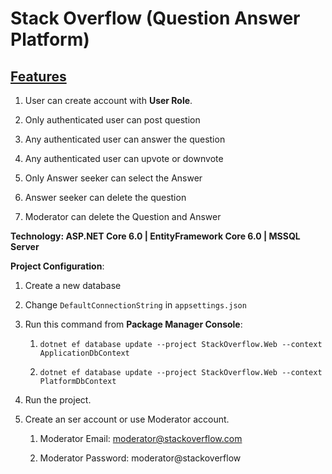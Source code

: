 # **Stack Overflow  (Question Answer Platform)**

## <u>Features</u>

1. User can create account with **User Role**.

2. Only authenticated user can post question

3. Any authenticated user can answer the question

4. Any authenticated user can upvote or downvote

5. Only Answer seeker can select the Answer

6. Answer seeker can delete the question

7. Moderator can delete the Question and Answer

**Technology: ASP.NET Core 6.0 | EntityFramework Core 6.0 | MSSQL Server**

**Project Configuration**:

1. Create a new database

2. Change `DefaultConnectionString` in `appsettings.json`

3. Run this command from **Package Manager Console**:
   
   1. `dotnet ef database update --project StackOverflow.Web --context ApplicationDbContext`
   
   2. `dotnet ef database update --project StackOverflow.Web --context PlatformDbContext`

4. Run the project.

5. Create an ser account or use Moderator account.
   
   1. Moderator Email: moderator@stackoverflow.com
   
   2. Moderator Password: moderator@stackoverflow